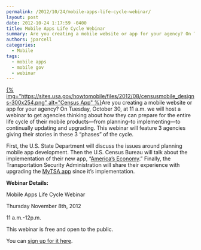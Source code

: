 ```yaml
---
permalink: /2012/10/24/mobile-apps-life-cycle-webinar/
layout: post
date: 2012-10-24 1:17:59 -0400
title: Mobile Apps Life Cycle Webinar
summary: Are you creating a mobile website or app for your agency? On Tuesday, October 30, at 11 a.m. we will host a webinar to get agencies thinking about how they can prepare for the entire life cycle of their&nbsp; mobile products&mdash;from planning&amp;#8211;to implementing&amp;#8212;to continually updating and upgrading. This webinar will feature
authors: jparcell
categories:
  - Mobile
tags:
  - mobile apps
  - mobile gov
  - webinar
---
```


[{% img="https://sites.usa.gov/howtomobile/files/2012/08/censusmobile_designs-300x254.png" alt="Census App" %}](https://sites.usa.gov/howtomobile/files/2012/08/censusmobile_designs.png)Are you creating a mobile website or app for your agency? On Tuesday, October 30, at 11 a.m. we will host a webinar to get agencies thinking about how they can prepare for the entire life cycle of their mobile products—from planning&#8211;to implementing&#8212;to continually updating and upgrading. This webinar will feature 3 agencies giving their stories in these 3 &#8220;phases&#8221; of the cycle.

First, the U.S. State Department will discuss the issues around planning mobile app development. Then the U.S. Census Bureau will talk about the implementation of their new app, &#8220;[America&#8217;s Economy](http://apps.usa.gov/america's-economy.shtml).&#8221; Finally, the Transportation Security Administration will share their experience with upgrading the [MyTSA app](http://apps.usa.gov/tsa-app.shtml) since it&#8217;s implementation.

**Webinar Details:**
  
Mobile Apps Life Cycle Webinar
  
Thursday November 8th, 2012
  
11 a.m.-12p.m.
  
This webinar is free and open to the public.
  
You can [sign up for it here](http://www.howto.gov/training/classes/mobile-app-life-cycle).

&nbsp;